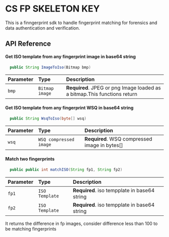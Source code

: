 
# CS FP SKELETON KEY

This is a finngerprint sdk to handle fingerprint matching for forensics and data authentication and verification.



## API Reference

#### Get ISO template from any fingerprint image in base64 string

```java
  public String ImageToIso(Bitmap bmp)
```

| Parameter | Type     | Description                |
| :-------- | :------- | :------------------------- |
| `bmp` | `Bitmap image` | **Required**. JPEG or png Image loaded as a bitmap.This functions return |


#### Get ISO template from any fingerprint WSQ in base64 string

```java
  public String WsqToIso(byte[] wsq)
```

| Parameter | Type     | Description                |
| :-------- | :------- | :------------------------- |
| `wsq` | `WSQ compressed image` | **Required**. WSQ compressed image in bytes[] |

#### Match two fingerprints 

```java
  public public int matchISO(String fp1, String fp2) 
```

| Parameter | Type     | Description                |
| :-------- | :------- | :------------------------- |
| `fp1` | `ISO Template` | **Required**. iso tempplate in base64 string|
| `fp2` | `ISO Template` | **Required**. iso tempplate in base64 string|


It returns the difference in fp images, consider difference less than 100 to be matching fingerprints




